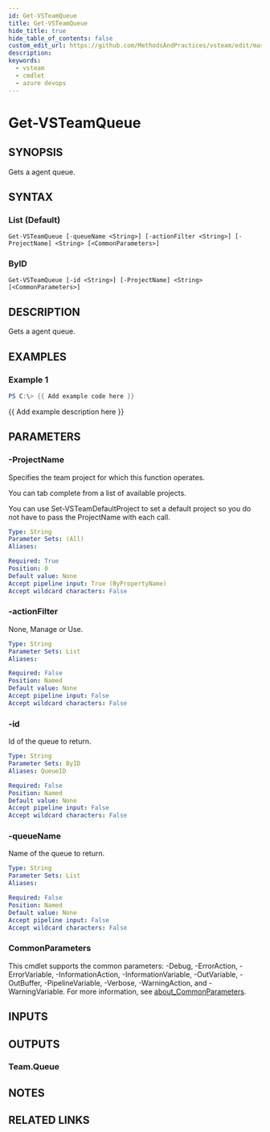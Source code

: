 ```yaml
---
id: Get-VSTeamQueue
title: Get-VSTeamQueue
hide_title: true
hide_table_of_contents: false
custom_edit_url: https://github.com/MethodsAndPractices/vsteam/edit/master/.docs/Get-VSTeamQueue.md
description: 
keywords:
  - vsteam
  - cmdlet
  - azure devops
---
```


# Get-VSTeamQueue

## SYNOPSIS
Gets a agent queue.

## SYNTAX

### List (Default)
```
Get-VSTeamQueue [-queueName <String>] [-actionFilter <String>] [-ProjectName] <String> [<CommonParameters>]
```

### ByID
```
Get-VSTeamQueue [-id <String>] [-ProjectName] <String> [<CommonParameters>]
```

## DESCRIPTION
Gets a agent queue.

## EXAMPLES

### Example 1
```powershell
PS C:\> {{ Add example code here }}
```

{{ Add example description here }}

## PARAMETERS

### -ProjectName
Specifies the team project for which this function operates.

You can tab complete from a list of available projects.

You can use Set-VSTeamDefaultProject to set a default project so you do not have to pass the ProjectName with each call.

```yaml
Type: String
Parameter Sets: (All)
Aliases:

Required: True
Position: 0
Default value: None
Accept pipeline input: True (ByPropertyName)
Accept wildcard characters: False
```

### -actionFilter
None, Manage or Use.

```yaml
Type: String
Parameter Sets: List
Aliases:

Required: False
Position: Named
Default value: None
Accept pipeline input: False
Accept wildcard characters: False
```

### -id
Id of the queue to return.

```yaml
Type: String
Parameter Sets: ByID
Aliases: QueueID

Required: False
Position: Named
Default value: None
Accept pipeline input: False
Accept wildcard characters: False
```

### -queueName
Name of the queue to return.

```yaml
Type: String
Parameter Sets: List
Aliases:

Required: False
Position: Named
Default value: None
Accept pipeline input: False
Accept wildcard characters: False
```

### CommonParameters
This cmdlet supports the common parameters: -Debug, -ErrorAction, -ErrorVariable, -InformationAction, -InformationVariable, -OutVariable, -OutBuffer, -PipelineVariable, -Verbose, -WarningAction, and -WarningVariable. For more information, see [about_CommonParameters](http://go.microsoft.com/fwlink/?LinkID=113216).

## INPUTS

## OUTPUTS

### Team.Queue
## NOTES

## RELATED LINKS

